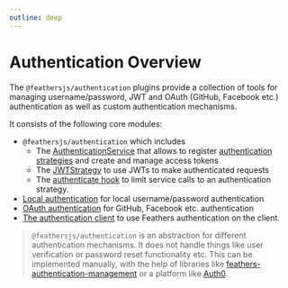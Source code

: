 ```yaml
---
outline: deep
---
```


# Authentication Overview

The `@feathersjs/authentication` plugins provide a collection of tools for managing username/password, JWT and OAuth (GitHub, Facebook etc.) authentication as well as custom authentication mechanisms.

It consists of the following core modules:

- `@feathersjs/authentication` which includes
  - The [AuthenticationService](./service.md) that allows to register [authentication strategies](./strategy.md) and create and manage access tokens
  - The [JWTStrategy](./jwt.md) to use JWTs to make authenticated requests
  - The [authenticate hook](./hook.md) to limit service calls to an authentication strategy.
- [Local authentication](./local.md) for local username/password authentication
- [OAuth authentication](./oauth.md) for GitHub, Facebook etc. authentication
- [The authentication client](./client.md) to use Feathers authentication on the client.

<BlockQuote type="warning">

`@feathersjs/authentication` is an abstraction for different authentication mechanisms. It does not handle things like user verification or password reset functionality etc. This can be implemented manually, with the help of libraries like [feathers-authentication-management](https://github.com/feathers-plus/feathers-authentication-management) or a platform like [Auth0](https://auth0.com/).

</BlockQuote>
